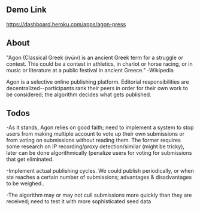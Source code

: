 ## Demo Link

https://dashboard.heroku.com/apps/agon-press

## About

"Agon (Classical Greek ἀγών) is an ancient Greek term for a struggle or contest. This could be a contest in athletics, in chariot or horse racing, or in music or literature at a public festival in ancient Greece."
-Wikipedia

Agon is a selective online publishing platform. Editorial responsibilities are decentralized--participants rank their peers in order for their own work to be considered; the algorithm decides what gets published.

## Todos

-As it stands, Agon relies on good faith; need to implement a system to stop users from making multiple account to vote up their own submissions or from voting on submissions without reading them. The former requires some research on IP recording/proxy detection/similar (might be tricky), later can be done algorithmically (penalize users for voting for submissions that get eliminated.

-Implement actual publishing cycles. We could publish periodically, or when ste reaches a certain number of submissions; advantages & disadvantages to be weighed..

-The algorithm may or may not cull submissions more quickly than they are received; need to test it with more sophisticated seed data

